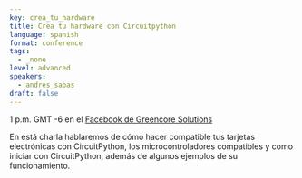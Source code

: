 ```yaml
---
key: crea_tu_hardware
title: Crea tu hardware con Circuitpython
language: spanish
format: conference
tags:
  - _none
level: advanced
speakers:
  - andres_sabas
draft: false
---
```


1 p.m. GMT -6 en el [Facebook de Greencore Solutions](https://www.facebook.com/GreencoreSolutions/live)

En está charla hablaremos de cómo hacer compatible tus tarjetas electrónicas con CircuitPython, los microcontroladores compatibles y como iniciar con CircuitPython, además de algunos ejemplos de su funcionamiento.
